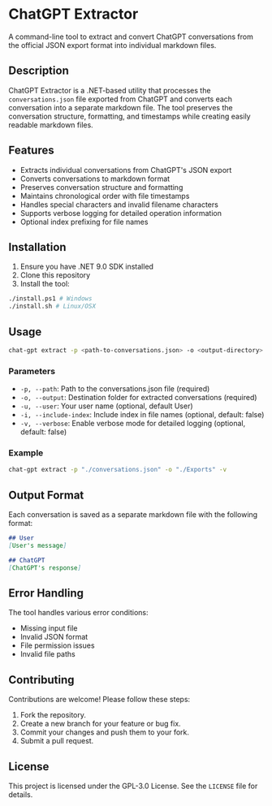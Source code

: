 # ChatGPT Extractor

A command-line tool to extract and convert ChatGPT conversations from the official JSON export format into individual markdown files.

## Description

ChatGPT Extractor is a .NET-based utility that processes the `conversations.json` file exported from ChatGPT and converts each conversation into a separate markdown file. The tool preserves the conversation structure, formatting, and timestamps while creating easily readable markdown files.

## Features

- Extracts individual conversations from ChatGPT's JSON export
- Converts conversations to markdown format
- Preserves conversation structure and formatting
- Maintains chronological order with file timestamps
- Handles special characters and invalid filename characters
- Supports verbose logging for detailed operation information
- Optional index prefixing for file names

## Installation

1. Ensure you have .NET 9.0 SDK installed
2. Clone this repository
3. Install the tool:
```bash
./install.ps1 # Windows
./install.sh # Linux/OSX
```

## Usage

```bash
chat-gpt extract -p <path-to-conversations.json> -o <output-directory> [options]
```

### Parameters

- `-p, --path`: Path to the conversations.json file (required)
- `-o, --output`: Destination folder for extracted conversations (required)
- `-u, --user`: Your user name (optional, default User)
- `-i, --include-index`: Include index in file names (optional, default: false)
- `-v, --verbose`: Enable verbose mode for detailed logging (optional, default: false)

### Example

```bash
chat-gpt extract -p "./conversations.json" -o "./Exports" -v
```

## Output Format

Each conversation is saved as a separate markdown file with the following format:

```markdown
## User
[User's message]

## ChatGPT
[ChatGPT's response]
```

## Error Handling

The tool handles various error conditions:
- Missing input file
- Invalid JSON format
- File permission issues
- Invalid file paths

## Contributing  

Contributions are welcome! Please follow these steps:  

1. Fork the repository.  
2. Create a new branch for your feature or bug fix.  
3. Commit your changes and push them to your fork.  
4. Submit a pull request.  

## License  

This project is licensed under the GPL-3.0 License. See the `LICENSE` file for details.  
